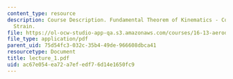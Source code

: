 ```yaml
---
content_type: resource
description: Course Description. Fundamental Theorem of Kinematics - Convection, Vorticity,
  Strain.
file: https://ol-ocw-studio-app-qa.s3.amazonaws.com/courses/16-13-aerodynamics-of-viscous-fluids-fall-2003/ac67e054ea72a7efedf76d14e1650fc9_lecture_1.pdf
file_type: application/pdf
parent_uid: 75d54fc3-032c-35b4-49de-966608dbca41
resourcetype: Document
title: lecture_1.pdf
uid: ac67e054-ea72-a7ef-edf7-6d14e1650fc9
---
```

